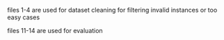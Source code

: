 files 1-4 are used for dataset cleaning for filtering invalid instances or too easy cases

files 11-14 are used for evaluation